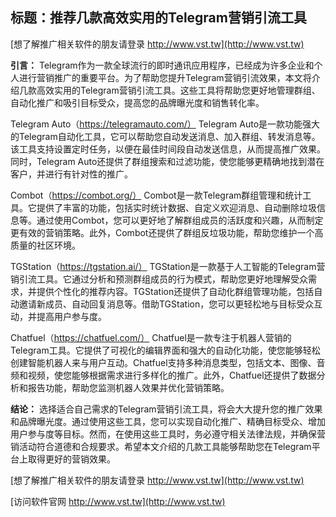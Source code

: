 ## **标题：推荐几款高效实用的Telegram营销引流工具**

[想了解推广相关软件的朋友请登录 http://www.vst.tw](http://www.vst.tw)

**引言：**
Telegram作为一款全球流行的即时通讯应用程序，已经成为许多企业和个人进行营销推广的重要平台。为了帮助您提升Telegram营销引流效果，本文将介绍几款高效实用的Telegram营销引流工具。这些工具将帮助您更好地管理群组、自动化推广和吸引目标受众，提高您的品牌曝光度和销售转化率。

Telegram Auto（https://telegramauto.com/）
Telegram Auto是一款功能强大的Telegram自动化工具，它可以帮助您自动发送消息、加入群组、转发消息等。该工具支持设置定时任务，以便在最佳时间段自动发送信息，从而提高推广效果。同时，Telegram Auto还提供了群组搜索和过滤功能，使您能够更精确地找到潜在客户，并进行有针对性的推广。

Combot（https://combot.org/）
Combot是一款Telegram群组管理和统计工具。它提供了丰富的功能，包括实时统计数据、自定义欢迎消息、自动删除垃圾信息等。通过使用Combot，您可以更好地了解群组成员的活跃度和兴趣，从而制定更有效的营销策略。此外，Combot还提供了群组反垃圾功能，帮助您维护一个高质量的社区环境。

TGStation（https://tgstation.ai/）
TGStation是一款基于人工智能的Telegram营销引流工具。它通过分析和预测群组成员的行为模式，帮助您更好地理解受众需求，并提供个性化的推荐内容。TGStation还提供了自动化群组管理功能，包括自动邀请新成员、自动回复消息等。借助TGStation，您可以更轻松地与目标受众互动，并提高用户参与度。

Chatfuel（https://chatfuel.com/）
Chatfuel是一款专注于机器人营销的Telegram工具。它提供了可视化的编辑界面和强大的自动化功能，使您能够轻松创建智能机器人来与用户互动。Chatfuel支持多种消息类型，包括文本、图像、音频和视频，使您能够根据需求进行多样化的推广。此外，Chatfuel还提供了数据分析和报告功能，帮助您监测机器人效果并优化营销策略。

**结论：**
选择适合自己需求的Telegram营销引流工具，将会大大提升您的推广效果和品牌曝光度。通过使用这些工具，您可以实现自动化推广、精确目标受众、增加用户参与度等目标。然而，在使用这些工具时，务必遵守相关法律法规，并确保营销活动符合道德和合规要求。希望本文介绍的几款工具能够帮助您在Telegram平台上取得更好的营销效果。

[想了解推广相关软件的朋友请登录 http://www.vst.tw](http://www.vst.tw)


[访问软件官网 http://www.vst.tw](http://www.vst.tw)
